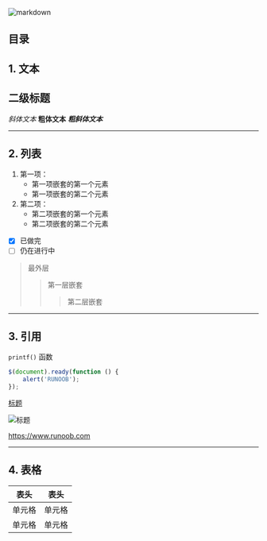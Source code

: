![markdown](https://cdoco.com/images/markdown-syntax.png)
## 目录

## 1. 文本

## 二级标题

*斜体文本*
**粗体文本**
***粗斜体文本***

---
## 2. 列表


1. 第一项：
    - 第一项嵌套的第一个元素
    - 第一项嵌套的第二个元素
2. 第二项：
    - 第二项嵌套的第一个元素
    - 第二项嵌套的第二个元素

- [x] 已做完
- [ ] 仍在进行中

> 最外层
> > 第一层嵌套
> > > 第二层嵌套

---
## 3. 引用

`printf()` 函数

``` javascript
$(document).ready(function () {
    alert('RUNOOB');
});
```

[标题](链接地址)

![标题](http://static.runoob.com/images/runoob-logo.png)

<https://www.runoob.com>

---
## 4. 表格

表头|表头
-|-|
单元格|单元格|
|单元格|单元格|




